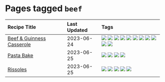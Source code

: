 # Pages tagged `beef`

|Recipe Title|Last Updated|Tags
|:---|:---|:---|
|[Beef & Guinness Casserole](../recipes/beefandguinnesscasserole.md)|2023-06-24|[![](https://img.shields.io/badge/tag-Guinness-32613c)](../tags/Guinness.md) [![](https://img.shields.io/badge/tag-Irish-659a8f)](../tags/Irish.md) [![](https://img.shields.io/badge/tag-amazing-e4f90)](../tags/amazing.md) [![](https://img.shields.io/badge/tag-baked-5c1fef)](../tags/baked.md) [![](https://img.shields.io/badge/tag-beef-e2596)](../tags/beef.md) [![](https://img.shields.io/badge/tag-casserole-6685b7)](../tags/casserole.md) [![](https://img.shields.io/badge/tag-large_quantity-427cd)](../tags/large_quantity.md) [![](https://img.shields.io/badge/tag-long_cook_time-5d33f3)](../tags/long_cook_time.md) [![](https://img.shields.io/badge/tag-long_prep_time-6d71)](../tags/long_prep_time.md) [![](https://img.shields.io/badge/tag-messy-9fef19)](../tags/messy.md) [![](https://img.shields.io/badge/tag-tricky-cb29b)](../tags/tricky.md)|
|[Pasta Bake](../recipes/pastabake.md)|2023-06-25|[![](https://img.shields.io/badge/tag-baked-5c1fef)](../tags/baked.md) [![](https://img.shields.io/badge/tag-beef-e2596)](../tags/beef.md) [![](https://img.shields.io/badge/tag-pasta-eadebe)](../tags/pasta.md) [![](https://img.shields.io/badge/tag-sides-1754e4)](../tags/sides.md)|
|[Rissoles](../recipes/rissoles.md)|2023-06-25|[![](https://img.shields.io/badge/tag-Aussie-9ab3df)](../tags/Aussie.md) [![](https://img.shields.io/badge/tag-beef-e2596)](../tags/beef.md) [![](https://img.shields.io/badge/tag-easy-f1d19f)](../tags/easy.md) [![](https://img.shields.io/badge/tag-family-f05668)](../tags/family.md) [![](https://img.shields.io/badge/tag-fried-1d5152)](../tags/fried.md)|